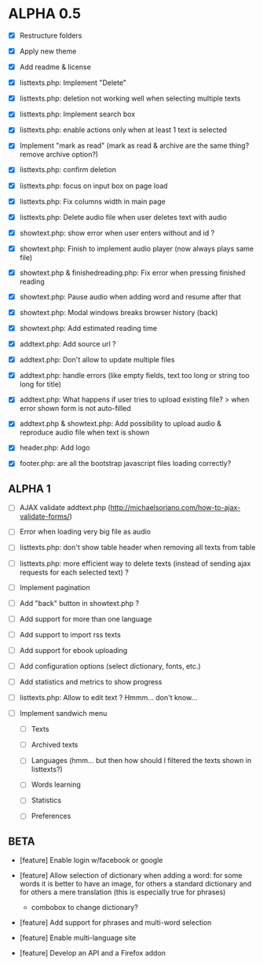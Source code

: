 # ALPHA 0.5

- [x] Restructure folders

- [x] Apply new theme

- [x] Add readme & license

- [x] listtexts.php: Implement "Delete"

- [x] listtexts.php: deletion not working well when selecting multiple texts

- [x] listtexts.php: Implement search box

- [x] listtexts.php: enable actions only when at least 1 text is selected

- [x] Implement "mark as read" (mark as read & archive are the same thing? remove archive option?)

- [x] listtexts.php: confirm deletion

- [x] listtexts.php: focus on input box on page load

- [x] listtexts.php: Fix columns width in main page

- [x] listtexts.php: Delete audio file when user deletes text with audio

- [x] showtext.php: show error when user enters without and id ?

- [x] showtext.php: Finish to implement audio player (now always plays same file)

- [x] showtext.php & finishedreading.php: Fix error when pressing finished reading

- [x] showtext.php: Pause audio when adding word and resume after that

- [x] showtext.php: Modal windows breaks browser history (back)

- [x] showtext.php: Add estimated reading time

- [x] addtext.php: Add source url ?

- [x] addtext.php: Don't allow to update multiple files

- [x] addtext.php: handle errors (like empty fields, text too long or string too long for title)

- [x] addtext.php: What happens if user tries to upload existing file? > when error shown form is not auto-filled

- [x] addtext.php & showtext.php: Add possibility to upload audio & reproduce audio file when text is shown

- [x] header.php: Add logo

- [x] footer.php: are all the bootstrap javascript files loading correctly?


## ALPHA 1

- [ ] AJAX validate addtext.php (http://michaelsoriano.com/how-to-ajax-validate-forms/)

- [ ] Error when loading very big file as audio

- [ ] listtexts.php: don't show table header when removing all texts from table

- [ ] listtexts.php: more efficient way to delete texts (instead of sending ajax requests for each selected text) ?

- [ ] Implement pagination

- [ ] Add "back" button in showtext.php ?

- [ ] Add support for more than one language

- [ ] Add support to import rss texts

- [ ] Add support for ebook uploading

- [ ] Add configuration options (select dictionary, fonts, etc.)

- [ ] Add statistics and metrics to show progress

- [ ] listtexts.php: Allow to edit text ? Hmmm... don't know...

- [ ] Implement sandwich menu

  - [ ] Texts

  - [ ] Archived texts

  - [ ] Languages (hmm... but then how should I filtered the texts shown in listtexts?)

  - [ ] Words learning

  - [ ] Statistics

  - [ ] Preferences

## BETA

- [feature] Enable login w/facebook or google

- [feature] Allow selection of dictionary when adding a word: for some words it is better to have an image, for others a standard dictionary and for others a mere translation (this is especially true for phrases)

  - combobox to change dictionary?

- [feature] Add support for phrases and multi-word selection

- [feature] Enable multi-language site

- [feature] Develop an API and a Firefox addon
